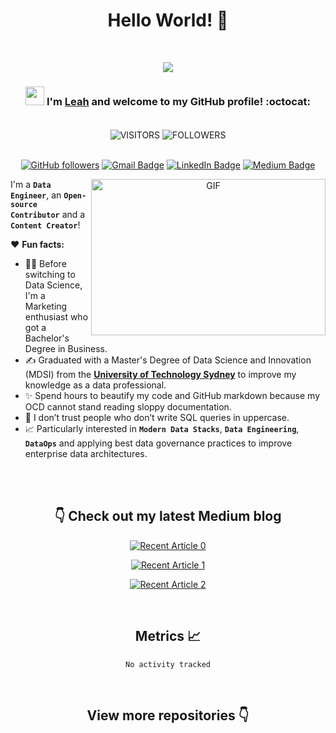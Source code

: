 <h1 align="center"> Hello World! 👋 </h1>
<div align="center">
<br>

<p  align="center"><img src = "IMG/intro.gif"></p>


### <img src="https://media.giphy.com/media/WUlplcMpOCEmTGBtBW/giphy.gif" width="30"> I'm [**Leah**](https://www.linkedin.com/in/ndleah/) and welcome to my GitHub profile! :octocat:

<br>

<img align="center" alt="VISITORS" src="https://komarev.com/ghpvc/?username=ndleah&style=flat&labelColor=red&logo=github&label=PROFILE+VIEWS&color=971901"/>
<img align="center" alt="FOLLOWERS" src="https://img.shields.io/github/followers/ndleah?color=971901&logo=githubb&label=FOLLOWERS"/>

<br>
<br>

[![GitHub followers](https://img.shields.io/github/followers/ndleah?label=Follow&style=social)](https://github.com/ndleah/?tab=follow)
[![Gmail Badge](https://img.shields.io/badge/-nduongthucanh-c14438?style=social&logo=Gmail&logoColor=red&link=mailto:nduongthucanh@gmail.com)](mailto:email@anuragsingh.dev)
[![LinkedIn Badge](https://img.shields.io/badge/-LinkedIn-blue?style=social&logo=Linkedin&logoColor=blue&link=https://www.linkedin.com/in/ndleah/)](https://www.linkedin.com/in/ndleah/)
[![Medium Badge](http://img.shields.io/badge/-Medium-1ca0f1?style=social&logo=Medium&logoColor=black&link=https://medium.com/@ndleah)](https://medium.com/@ndleah)

<img align="right" height="250" width="375" alt="GIF" src="IMG/quote.gif" />


</div>

I'm a **`Data Engineer`**, an **`Open-source Contributor`** and a **`Content Creator`**!

❤️ **Fun facts:**

* 👩‍🎓 Before switching to Data Science, I'm a Marketing enthusiast who got a Bachelor's Degree in Business. 
* ✍️ Graduated with a Master's Degree of Data Science and Innovation (MDSI) from the [**University of Technology Sydney**](https://www.uts.edu.au/) to improve my knowledge as a data professional. 
* ✨ Spend hours to beautify my code and GitHub markdown because my OCD cannot stand reading sloppy documentation. 
* 🤔 I don’t trust people who don’t write SQL queries in uppercase.
* 📈 Particularly interested in **`Modern Data Stacks`**, **`Data Engineering`**, **`DataOps`** and applying best data governance practices to improve enterprise data architectures.

<br>

<div align="center">
<br>

## 👇 Check out my latest Medium blog

<a target="_blank" href="https://github-readme-medium-recent-article.vercel.app/medium/@ndleah/0"><img src="https://github-readme-medium-recent-article.vercel.app/medium/@ndleah/0" alt="Recent Article 0"> 
</a>

<a target="_blank" href="https://github-readme-medium-recent-article.vercel.app/medium/@ndleah/1"><img src="https://github-readme-medium-recent-article.vercel.app/medium/@ndleah/1" alt="Recent Article 1"> 
</a>

<a target="_blank" href="https://github-readme-medium-recent-article.vercel.app/medium/@ndleah/2"><img src="https://github-readme-medium-recent-article.vercel.app/medium/@ndleah/2" alt="Recent Article 2"> 
</a>
  
<br>

## Metrics 📈

<!--START_SECTION:waka-->
<!--END_SECTION:waka-->

<!--START_SECTION:waka-simple-->

```text
No activity tracked
```

<!--END_SECTION:waka-simple-->

<br>

## View more repositories 👇

</div>
